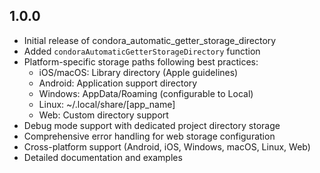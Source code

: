 ## 1.0.0

* Initial release of condora_automatic_getter_storage_directory
* Added `condoraAutomaticGetterStorageDirectory` function
* Platform-specific storage paths following best practices:
  * iOS/macOS: Library directory (Apple guidelines)
  * Android: Application support directory
  * Windows: AppData/Roaming (configurable to Local)
  * Linux: ~/.local/share/[app_name]
  * Web: Custom directory support
* Debug mode support with dedicated project directory storage
* Comprehensive error handling for web storage configuration
* Cross-platform support (Android, iOS, Windows, macOS, Linux, Web)
* Detailed documentation and examples